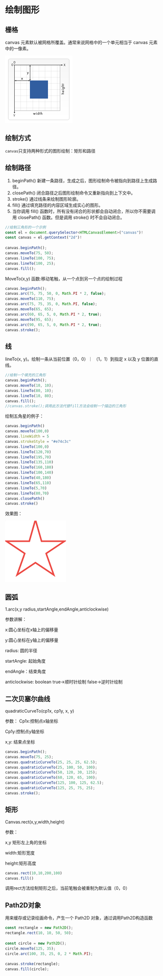 # 绘制图形



## 栅格

canvas 元素默认被网格所覆盖。通常来说网格中的一个单元相当于 canvas 元素中的一像素。

![](./images/grid.png)

## 绘制方式

`canvas`只支持两种形式的图形绘制：矩形和路径



## 绘制路径

1. beginPath() 新建一条路径，生成之后，图形绘制命令被指向到路径上生成路径。
2. closePath() 闭合路径之后图形绘制命令又重新指向到上下文中。
3. stroke() 通过线条来绘制图形轮廓。
4. fill() 通过填充路径的内容区域生成实心的图形。
5. 当你调用 fill() 函数时，所有没有闭合的形状都会自动闭合，所以你不需要调用 closePath() 函数。但是调用 stroke() 时不会自动闭合。

```typescript
//绘制三角形的一个示例
const el = document.querySelector<HTMLCanvasElement>("canvas")!
const canvas = el.getContext("2d")!

canvas.beginPath();
canvas.moveTo(75, 50);
canvas.lineTo(100, 75);
canvas.lineTo(100, 25);
canvas.fill();
```

MoveTo(x,y) 函数:移动笔触，从一个点到另一个点的绘制过程

```typescript
canvas.beginPath();
canvas.arc(75, 75, 50, 0, Math.PI * 2, false);
canvas.moveTo(110, 75);
canvas.arc(75, 75, 35, 0, Math.PI, false);
canvas.moveTo(65, 65);
canvas.arc(60, 65, 5, 0, Math.PI * 2, true);
canvas.moveTo(95, 65);
canvas.arc(90, 65, 5, 0, Math.PI * 2, true);
canvas.stroke();
```



## 线

lineTo(x, y)。绘制一条从当前位置（0，0）｜ （1，1）到指定 x 以及 y 位置的直线。

```typescript
//绘制一个填充的三角形
canvas.beginPath();
canvas.moveTo(10, 10);
canvas.lineTo(80, 10);
canvas.lineTo(10, 80);
canvas.fill();
//canvas.stroke();调用此方法代替fill方法会绘制一个描边的三角形
```

绘制五角星的例子：

```typescript
canvas.beginPath()
canvas.moveTo(100,0)
canvas.lineWidth = 5
canvas.strokeStyle = "#e74c3c"
canvas.lineTo(100,0)
canvas.lineTo(120,70)
canvas.lineTo(195,70)
canvas.lineTo(135,110)
canvas.lineTo(160,180)
canvas.lineTo(100,140)
canvas.lineTo(40,180)
canvas.lineTo(65,110)
canvas.lineTo(5,70)
canvas.lineTo(80,70)
canvas.closePath()
canvas.stroke()
```

效果图：

![pentagram](./images/pentagram.png)



## 圆弧

1.arc(x,y radius,startAngle,endAngle,anticlockwise)

参数讲解：

x:圆心坐标在x轴上的偏移量

y:圆心坐标在y轴上的偏移量

radius: 圆的半径

startAngle: 起始角度

endAngle：结束角度

anticlockwise: boolean true->顺时针绘制 false->逆时针绘制



## 二次贝塞尔曲线

quadraticCurveTo(cp1x, cp1y, x, y)

参数： Cp1x:控制点x轴坐标

Cp1y:控制点y轴坐标

x,y: 结束点坐标

```typescript
canvas.beginPath();
canvas.moveTo(75, 25);
canvas.quadraticCurveTo(25, 25, 25, 62.5);
canvas.quadraticCurveTo(25, 100, 50, 100);
canvas.quadraticCurveTo(50, 120, 30, 125);
canvas.quadraticCurveTo(60, 120, 65, 100);
canvas.quadraticCurveTo(125, 100, 125, 62.5);
canvas.quadraticCurveTo(125, 25, 75, 25);
canvas.stroke();
```

## 矩形

Canvas.rect(x,y,width,height)

参数：

x,y 矩形左上角的坐标

width:矩形宽度

height:矩形高度

```typescript
canvas.rect(10,10,200,100)
canvas.fill()
```

调用rect方法绘制矩形之后，当前笔触会被重制为默认值（0，0）



## Path2D对象

用来缓存或记录绘画命令，产生一个 Path2D 对象，通过调用Path2D构造函数

```typescript
const rectangle = new Path2D();
rectangle.rect(10, 10, 50, 50);

const circle = new Path2D();
circle.moveTo(125, 35);
circle.arc(100, 35, 25, 0, 2 * Math.PI);

canvas.stroke(rectangle);
canvas.fill(circle);
```

